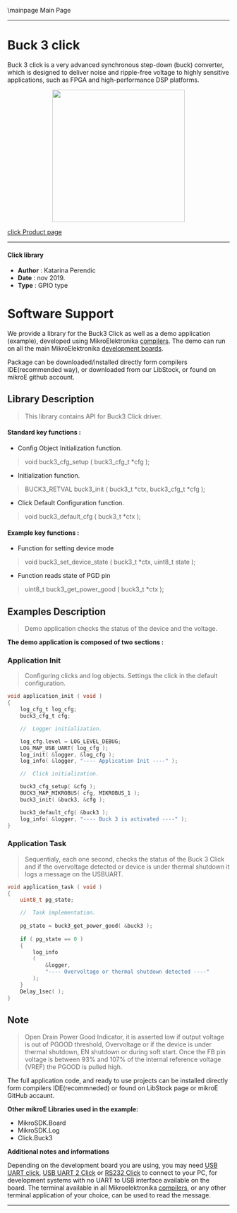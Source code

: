 \mainpage Main Page
  
---
# Buck 3 click

Buck 3 click is a very advanced synchronous step-down (buck) converter, which is designed to deliver noise and ripple-free voltage to highly sensitive applications, such as FPGA and high-performance DSP platforms.

<p align="center">
  <img src="http://download.mikroe.com/images/click_for_ide/buck3_click.png" height=300px>
</p>

[click Product page](<https://www.mikroe.com/buck-3-click>)

---

#### Click library 

- **Author**        : Katarina Perendic
- **Date**          : nov 2019.
- **Type**          : GPIO type


# Software Support

We provide a library for the Buck3 Click 
as well as a demo application (example), developed using MikroElektronika 
[compilers](http://shop.mikroe.com/compilers). 
The demo can run on all the main MikroElektronika [development boards](http://shop.mikroe.com/development-boards).

Package can be downloaded/installed directly form compilers IDE(recommended way), or downloaded from our LibStock, or found on mikroE github account. 

## Library Description

> This library contains API for Buck3 Click driver.

#### Standard key functions :

- Config Object Initialization function.
> void buck3_cfg_setup ( buck3_cfg_t *cfg ); 
 
- Initialization function.
> BUCK3_RETVAL buck3_init ( buck3_t *ctx, buck3_cfg_t *cfg );

- Click Default Configuration function.
> void buck3_default_cfg ( buck3_t *ctx );


#### Example key functions :

- Function for setting device mode
> void buck3_set_device_state ( buck3_t *ctx, uint8_t state );
 
- Function reads state of PGD pin
> uint8_t buck3_get_power_good ( buck3_t *ctx );

## Examples Description

> Demo application checks the status of the device and the voltage.

**The demo application is composed of two sections :**

### Application Init 

> Configuring clicks and log objects.
> Settings the click in the default configuration. 

```c
void application_init ( void )
{
    log_cfg_t log_cfg;
    buck3_cfg_t cfg;

    //  Logger initialization.

    log_cfg.level = LOG_LEVEL_DEBUG;
    LOG_MAP_USB_UART( log_cfg );
    log_init( &logger, &log_cfg );
    log_info( &logger, "---- Application Init ----" );

    //  Click initialization.

    buck3_cfg_setup( &cfg );
    BUCK3_MAP_MIKROBUS( cfg, MIKROBUS_1 );
    buck3_init( &buck3, &cfg );

    buck3_default_cfg( &buck3 );
    log_info( &logger, "---- Buck 3 is activated ----" );
}
```

### Application Task

> Sequentialy, each one second, checks the status of the 
> Buck 3 Click and if the overvoltage detected or device is under thermal shutdown 
> it logs a message on the USBUART.


```c
void application_task ( void )
{
    uint8_t pg_state;

    //  Task implementation.
    
    pg_state = buck3_get_power_good( &buck3 );
	
    if ( pg_state == 0 )
    {
        log_info
        ( 
            &logger, 
            "---- Overvoltage or thermal shutdown detected ----" 
        );
    }
	Delay_1sec( );
}
```

## Note

> Open Drain Power Good Indicator, it is asserted low if output voltage 
> is out of PGOOD threshold, 
> Overvoltage or if the device is under thermal shutdown, 
> EN shutdown or during soft start.
> Once the FB pin voltage is between 93% and 107% of the 
> internal reference voltage (VREF) the PGOOD is pulled high.

The full application code, and ready to use projects can be  installed directly form compilers IDE(recommneded) or found on LibStock page or mikroE GitHub accaunt.

**Other mikroE Libraries used in the example:** 

- MikroSDK.Board
- MikroSDK.Log
- Click.Buck3

**Additional notes and informations**

Depending on the development board you are using, you may need 
[USB UART click](http://shop.mikroe.com/usb-uart-click), 
[USB UART 2 Click](http://shop.mikroe.com/usb-uart-2-click) or 
[RS232 Click](http://shop.mikroe.com/rs232-click) to connect to your PC, for 
development systems with no UART to USB interface available on the board. The 
terminal available in all Mikroelektronika 
[compilers](http://shop.mikroe.com/compilers), or any other terminal application 
of your choice, can be used to read the message.



---
